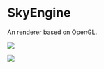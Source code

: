# SkyEngine
An renderer based on OpenGL.

![](https://github.com/SilangQuan/SkyEngine/Screenshots/7.png)

![](https://github.com/SilangQuan/SkyEngine/Screenshots/8.png)